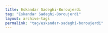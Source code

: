 ```yaml
---
title: Eskandar Sadeghi-Boroujerdi
tag: "Eskandar Sadeghi-Boroujerdi"
layout: archive-tags
permalink: "tag/eskandar-sadeghi-boroujerdi"
---
```

